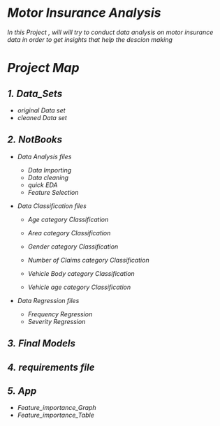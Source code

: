 # *Motor Insurance Analysis*


*In this Project , will will try to conduct data analysis on motor insurance data in order to get insights that help the descion making*


# *Project Map*

## *1.* *Data_Sets*

* *original Data set*
* *cleaned Data set*


## *2.* *NotBooks*

* *Data Analysis files*
  * *Data Importing*
  * *Data cleaning*
  * *quick EDA*
  * *Feature Selection*

* *Data Classification files*

  * *Age category Classification*
  * *Area category Classification*
  * *Gender category Classification*

  * *Number of Claims category Classification*

  * *Vehicle Body category Classification*
  * *Vehicle age category Classification*

* *Data Regression files*

  * *Frequency Regression*
  * *Severity Regression*

## *3.* *Final Models*


## *4.* *requirements file*

## *5.* *App*
*  *Feature_importance_Graph*
*  *Feature_importance_Table*


